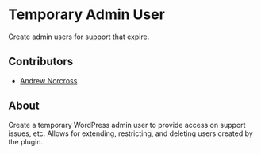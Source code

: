 Temporary Admin User
====================

Create admin users for support that expire.

## Contributors
* [Andrew Norcross](https://github.com/norcross)

## About

Create a temporary WordPress admin user to provide access on support issues, etc. Allows for extending, restricting, and deleting users created by the plugin.

